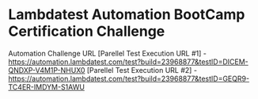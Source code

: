 # Lambdatest Automation BootCamp Certification Challenge

Automation Challenge URL
  [Parellel Test Execution URL #1] - https://automation.lambdatest.com/test?build=23968877&testID=DICEM-QNDXP-V4M1P-NHUX0
  [Parellel Test Execution URL #2] - https://automation.lambdatest.com/test?build=23968877&testID=GEQR9-TC4ER-IMDYM-S1AWU
